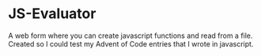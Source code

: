 # JS-Evaluator
A web form where you can create javascript functions and read from a file. Created so I could test my Advent of Code entries that I wrote in javascript.
